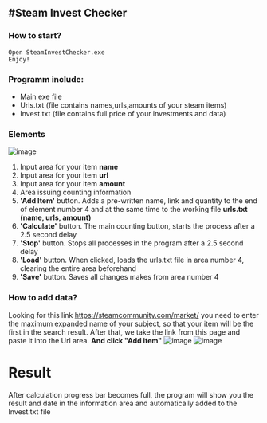 #Steam Invest Checker
---
### How to start?
```
Open SteamInvestChecker.exe
Enjoy!
```
### Programm include:
+ Main exe file
+ Urls.txt (file contains names,urls,amounts of your steam items)
+ Invest.txt (file contains full price of your investments and data)
### Elements
![image](https://user-images.githubusercontent.com/103222223/188415737-6d76b584-955f-4535-9950-bba066783f39.png)
1. Input area for your item __name__
2. Input area for your item __url__
3. Input area for your item __amount__
4. Area issuing counting information
5. __'Add Item'__ button. Adds a pre-written name, link and quantity to the end of element number 4 and at the same time to the working file __urls.txt (name, urls, amount)__
6. __'Calculate'__ button. The main counting button, starts the process after a 2.5 second delay
7. __'Stop'__ button. Stops all processes in the program after a 2.5 second delay
8. __'Load'__ button. When clicked, loads the urls.txt file in area number 4, clearing the entire area beforehand
9. __'Save'__ button. Saves all changes makes from area number 4
### How to add data?
Looking for this link https://steamcommunity.com/market/ you need to enter the maximum expanded name of your subject, so that your item will be the first in the search result.
After that, we take the link from this page and paste it into the Url area. __And click "Add item"__
![image](https://user-images.githubusercontent.com/103222223/188421574-cda24447-8f00-45a7-9e88-ba1bd13f173b.png)
![image](https://user-images.githubusercontent.com/103222223/188422213-8b867261-21d1-4cb5-8c4d-51d02d422346.png)
# Result
After calculation progress bar becomes full, the program will show you the result and date in the information area and automatically added to the Invest.txt file
